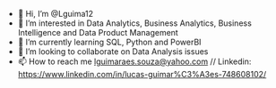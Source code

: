 - 👋 Hi, I’m @Lguima12
- 👀 I’m interested in Data Analytics, Business Analytics, Business Intelligence and Data Product Management
- 🌱 I’m currently learning SQL, Python and PowerBI
- 💞️ I’m looking to collaborate on Data Analysis issues
- 📫 How to reach me lguimaraes.souza@yahoo.com // Linkedin: https://www.linkedin.com/in/lucas-guimar%C3%A3es-748608102/

<!---
Lguima12/Lguima12 is a ✨ special ✨ repository because its `README.md` (this file) appears on your GitHub profile.
You can click the Preview link to take a look at your changes.
--->
